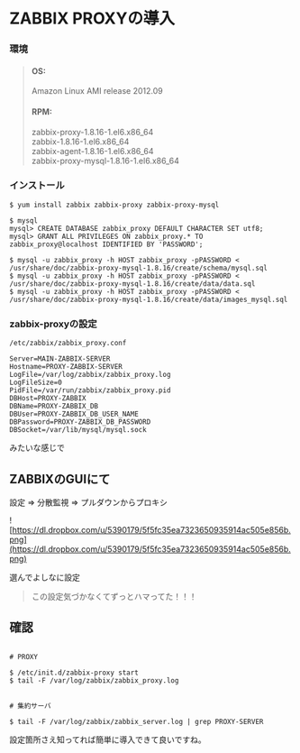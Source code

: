 # ZABBIX PROXYの導入

  
### 環境
  
> #### OS: 
>  Amazon Linux AMI release 2012.09  
> 
> #### RPM:
> zabbix-proxy-1.8.16-1.el6.x86_64  
> zabbix-1.8.16-1.el6.x86_64  
> zabbix-agent-1.8.16-1.el6.x86_64  
> zabbix-proxy-mysql-1.8.16-1.el6.x86_64  
  


### インストール

```
$ yum install zabbix zabbix-proxy zabbix-proxy-mysql  
  
$ mysql  
mysql> CREATE DATABASE zabbix_proxy DEFAULT CHARACTER SET utf8;  
mysql> GRANT ALL PRIVILEGES ON zabbix_proxy.* TO zabbix_proxy@localhost IDENTIFIED BY 'PASSWORD';  
  
$ mysql -u zabbix_proxy -h HOST zabbix_proxy -pPASSWORD < /usr/share/doc/zabbix-proxy-mysql-1.8.16/create/schema/mysql.sql  
$ mysql -u zabbix_proxy -h HOST zabbix_proxy -pPASSWORD < /usr/share/doc/zabbix-proxy-mysql-1.8.16/create/data/data.sql  
$ mysql -u zabbix_proxy -h HOST zabbix_proxy -pPASSWORD < /usr/share/doc/zabbix-proxy-mysql-1.8.16/create/data/images_mysql.sql  
```

### zabbix-proxyの設定

`/etc/zabbix/zabbix_proxy.conf`

```
Server=MAIN-ZABBIX-SERVER
Hostname=PROXY-ZABBIX-SERVER
LogFile=/var/log/zabbix/zabbix_proxy.log
LogFileSize=0
PidFile=/var/run/zabbix/zabbix_proxy.pid
DBHost=PROXY-ZABBIX
DBName=PROXY-ZABBIX_DB
DBUser=PROXY-ZABBIX_DB_USER_NAME
DBPassword=PROXY-ZABBIX_DB_PASSWORD
DBSocket=/var/lib/mysql/mysql.sock
```

みたいな感じで

## ZABBIXのGUIにて


設定 => 分散監視 => プルダウンからプロキシ  

![https://dl.dropbox.com/u/5390179/5f5fc35ea7323650935914ac505e856b.png](https://dl.dropbox.com/u/5390179/5f5fc35ea7323650935914ac505e856b.png)  

選んでよしなに設定

> この設定気づかなくてずっとハマってた！！！

## 確認

```

# PROXY  
  
$ /etc/init.d/zabbix-proxy start  
$ tail -F /var/log/zabbix/zabbix_proxy.log  
  

# 集約サーバ  
  
$ tail -F /var/log/zabbix/zabbix_server.log | grep PROXY-SERVER  

```

設定箇所さえ知ってれば簡単に導入できて良いですね。
